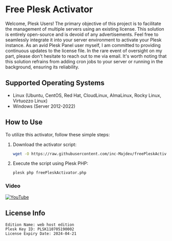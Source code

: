 # Free Plesk Activator

Welcome, Plesk Users! The primary objective of this project is to facilitate the management of multiple servers using an existing license. This solution is entirely open-source and is devoid of any advertisements. Feel free to seamlessly integrate it into your server environment to activate your Plesk instance. As an avid Plesk Panel user myself, I am committed to providing continuous updates to the license file. In the rare event of oversight on my part, please don't hesitate to reach out to me via email. It's worth noting that this solution refrains from adding cron jobs to your server or running in the background, ensuring its reliability.

## Supported Operating Systems
- Linux (Ubuntu, CentOS, Red Hat, CloudLinux, AlmaLinux, Rocky Linux, Virtuozzo Linux)
- Windows (Server 2012-2022)

## How to Use

To utilize this activator, follow these simple steps:

1. Download the activator script:
   ```bash
   wget -O https://raw.githubusercontent.com/inc-Majdev/freePleskActivator/main/freePleskActivator.php
   ```

2. Execute the script using Plesk PHP:
   ```bash
   plesk php freePleskActivator.php
   ```


### Video
[![YouTube](https://img.youtube.com/vi/2igWL_A33Lg/0.jpg)](https://www.youtube.com/watch?v=2igWL_A33Lg)

## License Info
```
Edition Name: web host edition
Plesk Key ID: PLSK110705190002
License Expiry Date: 2024-04-21
```
